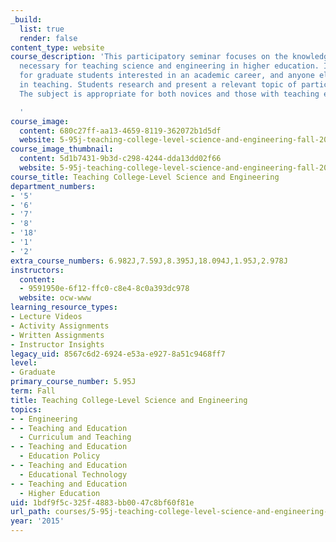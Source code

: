 ```yaml
---
_build:
  list: true
  render: false
content_type: website
course_description: 'This participatory seminar focuses on the knowledge and skills
  necessary for teaching science and engineering in higher education. It is designed
  for graduate students interested in an academic career, and anyone else interested
  in teaching. Students research and present a relevant topic of particular interest.
  The subject is appropriate for both novices and those with teaching experience.

  '
course_image:
  content: 680c27ff-aa13-4659-8119-362072b1d5df
  website: 5-95j-teaching-college-level-science-and-engineering-fall-2015
course_image_thumbnail:
  content: 5d1b7431-9b3d-c298-4244-dda13dd02f66
  website: 5-95j-teaching-college-level-science-and-engineering-fall-2015
course_title: Teaching College-Level Science and Engineering
department_numbers:
- '5'
- '6'
- '7'
- '8'
- '18'
- '1'
- '2'
extra_course_numbers: 6.982J,7.59J,8.395J,18.094J,1.95J,2.978J
instructors:
  content:
  - 9591950e-6f12-ffc0-c8e4-8c0a393dc978
  website: ocw-www
learning_resource_types:
- Lecture Videos
- Activity Assignments
- Written Assignments
- Instructor Insights
legacy_uid: 8567c6d2-6924-e53a-e927-8a51c9468ff7
level:
- Graduate
primary_course_number: 5.95J
term: Fall
title: Teaching College-Level Science and Engineering
topics:
- - Engineering
- - Teaching and Education
  - Curriculum and Teaching
- - Teaching and Education
  - Education Policy
- - Teaching and Education
  - Educational Technology
- - Teaching and Education
  - Higher Education
uid: 1bdf9f5c-325f-4883-bb00-47c8bf60f81e
url_path: courses/5-95j-teaching-college-level-science-and-engineering-fall-2015
year: '2015'
---
```

